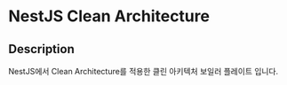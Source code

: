 # NestJS Clean Architecture

## Description

NestJS에서 Clean Architecture를 적용한 클린 아키텍처 보일러 플레이트 입니다. 
